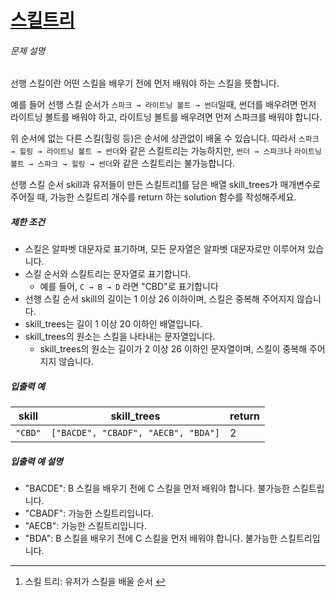 # [스킬트리](https://school.programmers.co.kr/learn/courses/30/lessons/49993)


###### 문제 설명


선행 스킬이란 어떤 스킬을 배우기 전에 먼저 배워야 하는 스킬을 뜻합니다.


예를 들어 선행 스킬 순서가 `스파크 → 라이트닝 볼트 → 썬더`일때, 썬더를 배우려면 먼저 라이트닝 볼트를 배워야 하고, 라이트닝 볼트를 배우려면 먼저 스파크를 배워야 합니다.


위 순서에 없는 다른 스킬(힐링 등)은 순서에 상관없이 배울 수 있습니다. 따라서 `스파크 → 힐링 → 라이트닝 볼트 → 썬더`와 같은 스킬트리는 가능하지만, `썬더 → 스파크`나 `라이트닝 볼트 → 스파크 → 힐링 → 썬더`와 같은 스킬트리는 불가능합니다.


선행 스킬 순서 skill과 유저들이 만든 스킬트리[1](#fn1)를 담은 배열 skill\_trees가 매개변수로 주어질 때, 가능한 스킬트리 개수를 return 하는 solution 함수를 작성해주세요.


##### 제한 조건


* 스킬은 알파벳 대문자로 표기하며, 모든 문자열은 알파벳 대문자로만 이루어져 있습니다.
* 스킬 순서와 스킬트리는 문자열로 표기합니다.
	+ 예를 들어, `C → B → D` 라면 "CBD"로 표기합니다
* 선행 스킬 순서 skill의 길이는 1 이상 26 이하이며, 스킬은 중복해 주어지지 않습니다.
* skill\_trees는 길이 1 이상 20 이하인 배열입니다.
* skill\_trees의 원소는 스킬을 나타내는 문자열입니다.
	+ skill\_trees의 원소는 길이가 2 이상 26 이하인 문자열이며, 스킬이 중복해 주어지지 않습니다.


##### 입출력 예




| skill | skill\_trees | return |
| --- | --- | --- |
| `"CBD"` | `["BACDE", "CBADF", "AECB", "BDA"]` | 2 |


##### 입출력 예 설명


* "BACDE": B 스킬을 배우기 전에 C 스킬을 먼저 배워야 합니다. 불가능한 스킬트립니다.
* "CBADF": 가능한 스킬트리입니다.
* "AECB": 가능한 스킬트리입니다.
* "BDA": B 스킬을 배우기 전에 C 스킬을 먼저 배워야 합니다. 불가능한 스킬트리입니다.





---


1. 스킬 트리: 유저가 스킬을 배울 순서 [↩](#fnref1)




